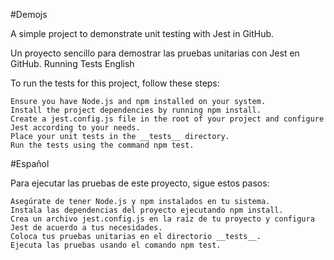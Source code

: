 #Demojs

A simple project to demonstrate unit testing with Jest in GitHub.

Un proyecto sencillo para demostrar las pruebas unitarias con Jest en GitHub.
Running Tests
English

To run the tests for this project, follow these steps:

    Ensure you have Node.js and npm installed on your system.
    Install the project dependencies by running npm install.
    Create a jest.config.js file in the root of your project and configure Jest according to your needs.
    Place your unit tests in the __tests__ directory.
    Run the tests using the command npm test.

#Español

Para ejecutar las pruebas de este proyecto, sigue estos pasos:

    Asegúrate de tener Node.js y npm instalados en tu sistema.
    Instala las dependencias del proyecto ejecutando npm install.
    Crea un archivo jest.config.js en la raíz de tu proyecto y configura Jest de acuerdo a tus necesidades.
    Coloca tus pruebas unitarias en el directorio __tests__.
    Ejecuta las pruebas usando el comando npm test.


